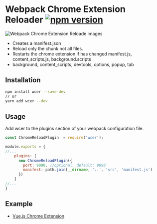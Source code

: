 # Webpack Chrome Extension Reloader [![npm version](https://badge.fury.io/js/wcer.svg)](https://badge.fury.io/js/wcer)

![Webpack Chrome Extension Reloade images](/docs/images/mini.jpg)

+ Creates a manifest.json
+ Reload only the chunk not all files.
+ Restarts the chrome extension if has changed manifest.js, content_scripts.js, background.scripts
+ background, content_scripts, devtools, options, popup, tab

## Installation

```bash
npm install wcer --save-dev
// or
yarn add wcer --dev
```
## Usage
Add wcer to the plugins section of your webpack configuration file.
```js
const ChromeReloadPlugin  = require('wcer');

module.exports = {
//...
    plugins: [
      new ChromeReloadPlugin({
        port: 9090, //optional, default: 9090
        manifest: path.join(__dirname, '..', 'src', 'manifest.js')
      })
    ] 
//...
}
```
## Example
 + [Vue.js Chrome Extension](https://github.com/YuraDev/vue-chrome-extension-template)